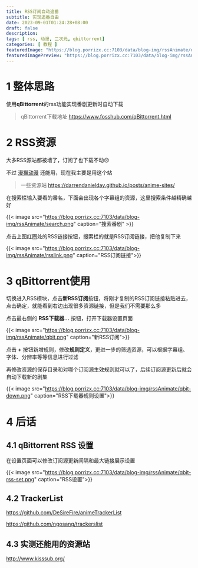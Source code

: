 ```yaml
---
title: RSS订阅自动追番
subtitle: 实现追番自由
date: 2023-09-01T01:24:28+08:00
draft: false
description: 
tags: [ rss, 动漫, 二次元, qbittorrent]
categories: [ 教程 ]
featuredImage: "https://blog.porrizx.cc:7103/data/blog-img/rssAnimate/dyj.jpg"
featuredImagePreview: "https://blog.porrizx.cc:7103/data/blog-img/rssAnimate/dyj.jpg"
---
```


# 1 整体思路

使用**qBittorrent**的rss功能实现番剧更新时自动下载

> qBittorrent下载地址 https://www.fosshub.com/qBittorrent.html

# 2 RSS资源

大多RSS源站都被墙了，订阅了也下载不动😥

不过 [漫猫动漫](http://www.comicat.org/) 还能用，现在我主要是用这个站

> 一些资源站 https://darrendanielday.github.io/posts/anime-sites/

在搜索栏输入要看的番名，下面会出现各个字幕组的资源，这里搜索条件越精确越好

{{< image src="https://blog.porrizx.cc:7103/data/blog-img/rssAnimate/search.png" caption="搜索番剧" >}}

点击上图红圈处的RSS链接按钮，搜索栏的就是RSS订阅链接，把他复制下来

{{< image src="https://blog.porrizx.cc:7103/data/blog-img/rssAnimate/rsslink.png" caption="RSS订阅链接">}}

# 3 qBittorrent使用

切换进入RSS模块，点击**新RSS订阅**按钮，将刚才复制的RSS订阅链接粘贴进去，点击确定，就能看到右边出现很多资源链接，但是我们不需要那么多

点击最右侧的 **RSS下载器...** 按钮，打开下载器设置页面

{{< image src="https://blog.porrizx.cc:7103/data/blog-img/rssAnimate/qbit.png" caption="新RSS订阅">}}

点击 **+** 按钮新增规则，修改**规则定义**，更进一步的筛选资源，可以根据字幕组、字体、分辨率等等信息进行过滤

再修改资源的保存目录和对哪个订阅源生效规则就可以了，后续订阅源更新后就会自动下载新的剧集

{{< image src="https://blog.porrizx.cc:7103/data/blog-img/rssAnimate/qbit-down.png" caption="RSS下载器规则设置">}}

# 4 后话

## 4.1 qBittorrent RSS 设置

在设置页面可以修改订阅源更新间隔和最大链接展示设置

{{< image src="https://blog.porrizx.cc:7103/data/blog-img/rssAnimate/qbit-rss-set.png" caption="RSS设置">}}

## 4.2 TrackerList

https://github.com/DeSireFire/animeTrackerList

https://github.com/ngosang/trackerslist

## 4.3 实测还能用的资源站

http://www.kisssub.org/
